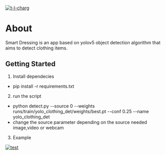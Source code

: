 <a  href="https://imgbb.com/"><img align="center" src="https://i.ibb.co/n68ztcX/t-l-charg.png" alt="t-l-charg" border="0"></a>

<h1>About</h1>
<p>Smart Dressing is an app based on yolov5 object detection algorithm that aims to detect clothing items.</p>

<h2>Getting Started </h2>

1. Install dependecies  
+ pip install -r requirements.txt

2. run the script 
+ python detect.py --source 0 --weights runs/train/yolo_clothing_det/weights/best.pt --conf 0.25 --name yolo_clothing_det
+ change the source parameter depending on the source needed image,video or webcam

3. Example

<a href="https://imgbb.com/"><img src="https://i.ibb.co/QYNFtdf/test.jpg" alt="test" border="0"></a>
